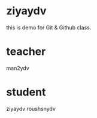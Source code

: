 # ziyaydv
this is demo for Git &amp; Github class.
# teacher
man2ydv
# student 
ziyaydv
roushsnydv

